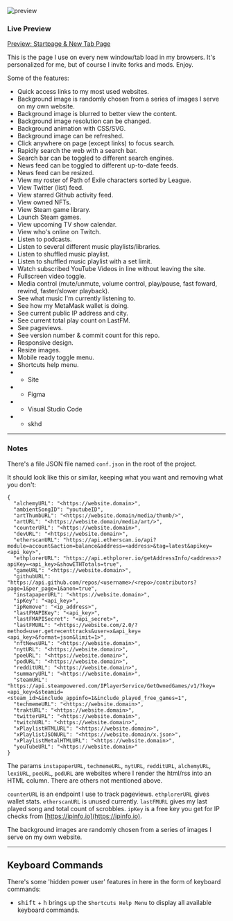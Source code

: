 ![preview](https://user-images.githubusercontent.com/899183/224763555-049e5f8f-50a1-4366-aab4-ddef66e2febe.png)

### Live Preview

[Preview: Startpage & New Tab Page](https://s.marko.tech)

This is the page I use on every new window/tab load in my browsers. It's personalized for me, but of course I invite forks and mods. Enjoy.

Some of the features:
* Quick access links to my most used websites.
* Background image is randomly chosen from a series of images I serve on my own website.
* Background image is blurred to better view the content.
* Background image resolution can be changed.
* Background animation with CSS/SVG.
* Background image can be refreshed.
* Click anywhere on page (except links) to focus search.
* Rapidly search the web with a search bar.
* Search bar can be toggled to different search engines.
* News feed can be toggled to different up-to-date feeds.
* News feed can be resized.
* View my roster of Path of Exile characters sorted by League.
* View Twitter (list) feed.
* View starred Github activity feed.
* View owned NFTs.
* View Steam game library.
* Launch Steam games.
* View upcoming TV show calendar.
* View who's online on Twitch.
* Listen to podcasts.
* Listen to several different music playlists/libraries.
* Listen to shuffled music playlist.
* Listen to shuffled music playlist with a set limit.
* Watch subscribed YouTube Videos in line without leaving the site.
* Fullscreen video toggle.
* Media control (mute/unmute, volume control, play/pause, fast foward, rewind, faster/slower playback).
* See what music I'm currently listening to.
* See how my MetaMask wallet is doing.
* See current public IP address and city.
* See current total play count on LastFM.
* See pageviews.
* See version number & commit count for this repo.
* Responsive design.
* Resize images.
* Mobile ready toggle menu.
* Shortcuts help menu.
* * Site
* * Figma
* * Visual Studio Code
* * skhd

---

### Notes

There's a file JSON file named `conf.json` in the root of the project.

It should look like this or similar, keeping what you want and removing what you don't:

```
{
  "alchemyURL": "<https://website.domain>",
  "ambientSongID": "youtubeID",
  "artThumbURL": "<https://website.domain/media/thumb/>",
  "artURL": "<https://website.domain/media/art/>",
  "counterURL": "<https://website.domain>",
  "devURL": "<https://website.domain>",
  "etherscanURL": "https://api.etherscan.io/api?module=account&action=balance&address=<address>&tag=latest&apikey=<api_key>",
  "ethplorerURL": "https://api.ethplorer.io/getAddressInfo/<address>?apiKey=<api_key>&showETHTotals=true",
  "gameURL": "<https://website.domain>",
  "githubURL": "https://api.github.com/repos/<username>/<repo>/contributors?page=1&per_page=1&anon=true",
  "instapaperURL": "<https://website.domain>",
  "ipKey": "<api_key>",
  "ipRemove": "<ip_address>",
  "lastFMAPIKey": "<api_key>",
  "lastFMAPISecret": "<api_secret>",
  "lastFMURL": "<https://website.com/2.0/?method=user.getrecenttracks&user=x&api_key=<api_key>&format=json&limit=1>",
  "nftNewsURL": "<https://website.domain>",
  "nytURL": "<https://website.domain>",
  "poeURL": "<https://website.domain>",
  "podURL": "<https://website.domain>",
  "redditURL": "<https://website.domain>",
  "summaryURL": "<https://website.domain>",
  "steamURL": "https://api.steampowered.com/IPlayerService/GetOwnedGames/v1/?key=<api_key>&steamid=<steam_id>&include_appinfo=1&include_played_free_games=1",
  "techmemeURL": "<https://website.domain>",
  "traktURL": "<https://website.domain>",
  "twitterURL": "<https://website.domain>",
  "twitchURL": "<https://website.domain>",
  "xPlaylistHTMLURL": "<https://website.domain>",
  "xPlaylistJSONURL": "<https://website.domain/x.json>",
  "xPlaylistMetalHTMLURL": "<https://website.domain>",
  "youTubeURL": "<https://website.domain>"
}
```

The params `instapaperURL`, `techmemeURL`, `nytURL`, `redditURL`, `alchemyURL`, `lexiURL`, `poeURL`, `podURL` are websites where I render the html/rss into an HTML column. There are others not mentioned above.

`counterURL` is an endpoint I use to track pageviews. `ethplorerURL` gives wallet stats. `etherscanURL` is unused currently. `lastFMURL` gives my last played song and total count of scrobbles. `ipKey` is a free key you get for IP checks from [https://ipinfo.io](https://ipinfo.io).

The background images are randomly chosen from a series of images I serve on my own website.

---

## Keyboard Commands

There's some 'hidden power user' features in here in the form of keyboard commands:
- <kbd>shift</kbd> + <kbd>h</kbd> brings up the `Shortcuts Help Menu` to display all available keyboard commands.
